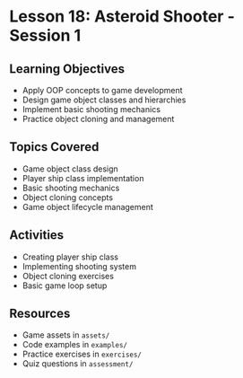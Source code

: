 # Lesson 18: Asteroid Shooter - Session 1

## Learning Objectives
- Apply OOP concepts to game development
- Design game object classes and hierarchies
- Implement basic shooting mechanics
- Practice object cloning and management

## Topics Covered
- Game object class design
- Player ship class implementation
- Basic shooting mechanics
- Object cloning concepts
- Game object lifecycle management

## Activities
- Creating player ship class
- Implementing shooting system
- Object cloning exercises
- Basic game loop setup

## Resources
- Game assets in `assets/`
- Code examples in `examples/`
- Practice exercises in `exercises/`
- Quiz questions in `assessment/`
